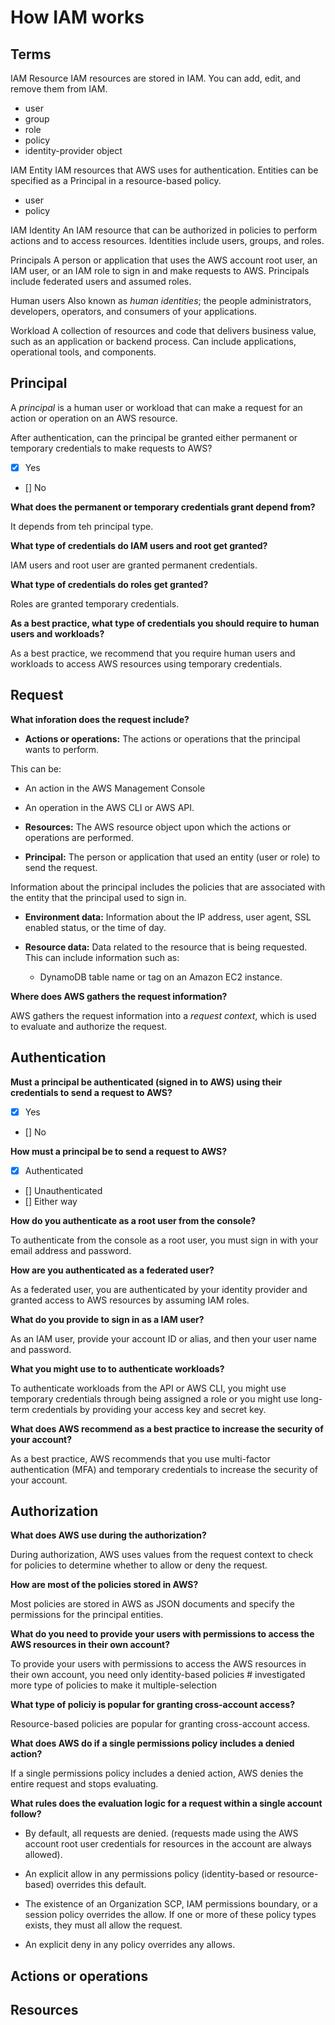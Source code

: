# How IAM works

## Terms

IAM Resource
  IAM resources are stored in IAM. You can add, edit, and remove them from IAM.
  * user
  * group
  * role
  * policy
  * identity-provider object

IAM Entity
  IAM resources that AWS uses for authentication. Entities can be specified as a Principal in a resource-based policy.
  * user
  * policy

IAM Identity
  An IAM resource that can be authorized in policies to perform actions and to access resources. Identities include users, groups, and roles.

Principals
  A person or application that uses the AWS account root user, an IAM user, or an IAM role to sign in and make requests to AWS. Principals include federated users and assumed roles.

Human users
  Also known as _human identities_; the people administrators, developers, operators, and consumers of your applications.

Workload
  A collection of resources and code that delivers business value, such as an application or backend process. Can include applications, operational tools, and components.

## Principal

A _principal_ is a human user or workload that can make a request for an action or operation on an AWS resource.

After authentication, can the principal be granted either permanent or temporary credentials to make requests to AWS?

- [x] Yes
- [] No

**What does the permanent or temporary credentials grant depend from?**

It depends from teh principal type.

**What type of credentials do IAM users and root get granted?**

IAM users and root user are granted permanent credentials.

**What type of credentials do roles get granted?**

Roles are granted temporary credentials.

**As a best practice, what type of credentials you should require to human users and workloads?**

As a best practice, we recommend that you require human users and workloads to access AWS resources using temporary credentials.

## Request

**What inforation does the request include?**

* **Actions or operations:** The actions or operations that the principal wants to perform.

This can be:
* An action in the AWS Management Console
* An operation in the AWS CLI or AWS API.

* **Resources:** The AWS resource object upon which the actions or operations are performed.

* **Principal:** The person or application that used an entity (user or role) to send the request.

Information about the principal includes the policies that are associated with the entity that the principal used to sign in.

* **Environment data:** Information about the IP address, user agent, SSL enabled status, or the time of day.

* **Resource data:** Data related to the resource that is being requested. This can include information such as:
  - DynamoDB table name or tag on an Amazon EC2 instance.

**Where does AWS gathers the request information?**

AWS gathers the request information into a _request context_, which is used to evaluate and authorize the request.

## Authentication

**Must a principal be authenticated (signed in to AWS) using their credentials to send a request to AWS?**

- [x] Yes
- [] No

**How must a principal be to send a request to AWS?**

- [x] Authenticated
- [] Unauthenticated
- [] Either way

**How do you authenticate as a root user from the console?**

To authenticate from the console as a root user, you must sign in with your email address and password.

**How are you authenticated as a federated user?**

As a federated user, you are authenticated by your identity provider and granted access to AWS resources by assuming IAM roles.

**What do you provide to sign in as a IAM user?**

As an IAM user, provide your account ID or alias, and then your user name and password.

**What you might use to to authenticate workloads?**

To authenticate workloads from the API or AWS CLI, you might use temporary credentials through being assigned a role or you might use long-term credentials by providing your access key and secret key.

**What does AWS recommend as a best practice to increase the security of your account?**

As a best practice, AWS recommends that you use multi-factor authentication (MFA) and temporary credentials to increase the security of your account.

## Authorization

**What does AWS use during the authorization?**

During authorization, AWS uses values from the request context to check for policies to determine whether to allow or deny the request.

**How are most of the policies stored in AWS?**

Most policies are stored in AWS as JSON documents and specify the permissions for the principal entities.

**What do you need to provide your users with permissions to access the AWS resources in their own account?**

To provide your users with permissions to access the AWS resources in their own account, you need only identity-based policies # investigated more type of policies to make it multiple-selection

**What type of policiy is popular for granting cross-account access?**

Resource-based policies are popular for granting cross-account access.

**What does AWS do if a single permissions policy includes a denied action?**

If a single permissions policy includes a denied action, AWS denies the entire request and stops evaluating.

**What rules does the evaluation logic for a request within a single account follow?**

* By default, all requests are denied. (requests made using the AWS account root user credentials for resources in the account are always allowed).

* An explicit allow in any permissions policy (identity-based or resource-based) overrides this default.

* The existence of an Organization SCP, IAM permissions boundary, or a session policy overrides the allow. If one or more of these policy types exists, they must all allow the request.

* An explicit deny in any policy overrides any allows.

## Actions or operations

## Resources

